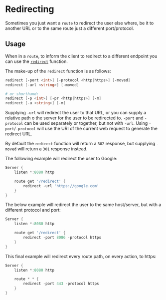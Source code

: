 # Redirecting

Sometimes you just want a `route` to redirect the user else where, be it to another URL or to the same route just a different port/protocol.

## Usage

When in a `route`, to inform the client to redirect to a different endpoint you can use the [`redirect`](../../../Functions/Response/Redirect) function.

The make-up of the `redirect` function is as follows:

```powershell
redirect [-port <int>] [-protocol <http|https>] [-moved]
redirect [-url <string>] [-moved]

# or shorthand:
redirect [-p <int>] [-pr <http|https>] [-m]
redirect [-u <string>] [-m]
```

Supplying `-url` will redirect the user to that URL, or you can supply a relative path o the server for the user to be redirected to. `-port` and `-protocol` can be used separately or together, but not with `-url`. Using `-port`/`-protocol` will use the URI of the current web request to generate the redirect URL.

By default the `redirect` function will return a `302` response, but supplying `-moved` will return a `301` response instead.

The following example will redirect the user to Google:

```powershell
Server {
    listen *:8080 http

    route get '/redirect' {
        redirect -url 'https://google.com'
    }
}
```

The below example will redirect the user to the same host/server, but with a different protocol and port:

```powershell
Server {
    listen *:8080 http

    route get '/redirect' {
        redirect -port 8086 -protocol https
    }
}
```

This final example will redirect every route path, on every action, to https:

```powershell
Server {
    listen *:8080 http

    route * * {
        redirect -port 443 -protocol https
    }
}
```